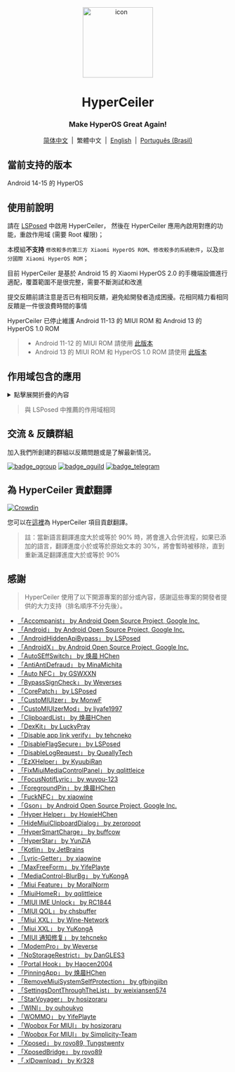<div align="center">

<img src="/imgs/icon.png" width="160" height="160" style="display: block; margin: 0 auto;" alt="icon">

# HyperCeiler

### Make HyperOS Great Again!

[简体中文](/README.md)&nbsp;&nbsp;|&nbsp;&nbsp;繁體中文&nbsp;&nbsp;|&nbsp;&nbsp;[English](/README_en-US.md)&nbsp;&nbsp;|&nbsp;&nbsp;[Português (Brasil)](/README_pt-BR.md)

</div>

## 當前支持的版本

Android 14-15 的 HyperOS

## 使用前說明

請在 [LSPosed](https://github.com/LSPosed/LSPosed/releases) 中啟用 HyperCeiler， 然後在 HyperCeiler 應用內啟用對應的功能，重啟作用域 (需要 Root 權限)；

本模組<b>不支持</b> `修改較多的第三方 Xiaomi HyperOS ROM`、`修改較多的系統軟件`，以及`部分國際 Xiaomi HyperOS ROM`；

目前 HyperCeiler 是基於 Android 15 的 Xiaomi HyperOS 2.0 的手機端設備進行適配，覆蓋範圍不是很完整，需要不斷測試和改進

提交反饋前請注意是否已有相同反饋，避免給開發者造成困擾。花相同精力看相同反饋是一件很浪費時間的事情

HyperCeiler 已停止維護 Android 11-13 的 MIUI ROM 和 Android 13 的 HyperOS 1.0 ROM

> - Android 11-12 的 MIUI ROM 請使用 [此版本](https://github.com/ReChronoRain/Cemiuiler/releases/tag/1.3.130)
> - Android 13 的 MIUI ROM 和 HyperOS 1.0 ROM 請使用 [此版本](https://github.com/Xposed-Modules-Repo/com.sevtinge.hyperceiler/releases/download/3866-2.5.156_20250118/HyperCeiler_2.5.156_20250118_3866_release_miui.apk)

## 作用域包含的應用

<details>
    <summary>點擊展開折疊的內容</summary>

| 應用名                   | 包名                                 |
|:----------------------|:-----------------------------------|
| 系統框架                  | system                             |
| 系統 UI                  | com.android.systemui               |
| 系統桌面                  | com.miui.home                      |
| 系統更新                  | com.android.updater                |
| Joyose                | com.xiaomi.joyose                  |
| 小米設定                  | com.xiaomi.misettings              |
| 安全服務 (手機管家、平板管家)      | com.miui.securitycenter            |
| 筆記                    | com.miui.notes                     |
| 桌布                    | com.miui.miwallpaper               |
| 傳送門                   | com.miui.contentextension          |
| 彈幕通知                  | com.xiaomi.barrage                 |
| 電話                    | com.android.incallui               |
| 電話服務                  | com.android.phone                  |
| 電量和性能                 | com.miui.powerkeeper               |
| 短信                    | com.android.mms                    |
| 截屏                    | com.miui.screenshot                |
| 日曆                    | com.android.calendar               |
| 瀏覽器                   | com.android.browser                |
| 鲁班（MTB）               | com.xiaomi.mtb                     |
| 螢幕錄製                  | com.miui.screenrecorder            |
| 權限管理服務                | com.lbe.security.miui              |
| 設定                    | com.android.settings               |
| 搜狗輸入法小米版              | com.sohu.inputmethod.sogou.xiaomi  |
| 天氣                    | com.miui.weather2                  |
| 互聯互通服務           | com.milink.service                 |
| 外部儲存空間                | com.android.externalstorage        |
| 隨顥螢幕與鎖定螢幕編輯        | com.miui.aod                       |
| 檔案管理                  | com.android.fileexplorer           |
| 系統服務組件                | com.miui.securityadd               |
| 下載管理                  | com.android.providers.downloads.ui |
| 下載管理員                | com.android.providers.downloads    |
| 相簿                    | com.miui.gallery                   |
| 小米創作                  | com.miui.creation                  |
| 小米互傳                  | com.miui.mishare.connectivity      |
| 小米相簿-編輯             | com.miui.mediaeditor               |
| 小米雲服務                 | com.miui.cloudservice              |
| 小米智慧卡                 | com.miui.tsmclient                 |
| 訊飛輸入法小米版              | com.iflytek.inputmethod.miui       |
| 應用程式檔案管理元件               | com.miui.packageinstaller          |
| 應用商店                  | com.xiaomi.market                  |
| 智慧助理                  | com.miui.personalassistant         |
| 主題商店（個性主題、桌布與個人化）    | com.android.thememanager           |
| 系统安全元件                | com.miui.guardprovider             |
| 相機                    | com.android.camera                 |
| 小愛翻譯                  | com.xiaomi.aiasst.vision           |
| 掃一掃                  | com.xiaomi.scanner                 |
| 小愛同學                  | com.miui.voiceassist               |
| NFC 服務                | com.android.nfc                    |
| 音質音效                  | com.miui.misound                   |
| 備份                    | com.miui.backup                    |
| 小米換機                  | com.miui.huanji                    |
| MiTrustService        | com.xiaomi.trustservice            |
| HTML 檢視器                | com.android.htmlviewer             |
| 通話管理               | com.android.server.telecom         |
| 萬能遙控                  | com.duokan.phone.remotecontroller  |
| Analytics                  | com.miui.analytics                 |
| 小米社區                 | com.xiaomi.vipaccount              |
| 語音喚醒              | com.miui.voicetrigger              |
| 錄音機                      | com.android.soundrecorder          |
| LPA                        | com.miui.euicc                     |
| 小米SIM卡啟動服務             | com.xiaomi.simactivate.service |

</details>

> 與 LSPosed 中推薦的作用域相同

## 交流 & 反饋群組

加入我們所創建的群組以反饋問題或是了解最新情況。

[![badge_qgroup]][qgroup_url]
[![badge_qguild]][qguild_url]
[![badge_telegram]][telegram_url]

## 為 HyperCeiler 貢獻翻譯

[![Crowdin](https://badges.crowdin.net/cemiuiler/localized.svg)](https://crowdin.com/project/cemiuiler)

您可以在[這裡](https://crwd.in/cemiuiler)為 HyperCeiler 項目貢獻翻譯。

> 註：當新語言翻譯進度大於或等於 90% 時，將會進入合併流程，如果已添加的語言，翻譯進度小於或等於原始文本的 30%，將會暫時被移除，直到重新滿足翻譯進度大於或等於 90%

## 感謝

> HyperCeiler 使用了以下開源專案的部分或內容，感謝這些專案的開發者提供的大力支持（排名順序不分先後）。

- [「Accompanist」 by Android Open Source Project, Google Inc.](https://google.github.io/accompanist)
- [「Android」 by Android Open Source Project, Google Inc.](https://source.android.google.cn/license)
- [「AndroidHiddenApiBypass」 by LSPosed](https://github.com/LSPosed/AndroidHiddenApiBypass)
- [「AndroidX」 by Android Open Source Project, Google Inc.](https://github.com/androidx/androidx)
- [「AutoSEffSwitch」 by 焕晨 HChen](https://github.com/HChenX/AutoSEffSwitch)
- [「AntiAntiDefraud」 by MinaMichita](https://github.com/MinaMichita/AntiAntiDefraud)
- [「Auto NFC」 by GSWXXN](https://github.com/GSWXXN/AutoNFC)
- [「BypassSignCheck」 by Weverses](https://github.com/Weverses/BypassSignCheck)
- [「CorePatch」 by LSPosed](https://github.com/LSPosed/CorePatch)
- [「CustoMIUIzer」 by MonwF](https://github.com/MonwF/customiuizer)
- [「CustoMIUIzerMod」 by liyafe1997](https://github.com/liyafe1997/CustoMIUIzerMod)
- [「ClipboardList」 by 焕晨HChen](https://github.com/HChenX/ClipboardList)
- [「DexKit」 by LuckyPray](https://github.com/LuckyPray/DexKit)
- [「Disable app link verify」 by tehcneko](https://github.com/Xposed-Modules-Repo/io.github.tehcneko.applinkverify)
- [「DisableFlagSecure」 by LSPosed](https://github.com/LSPosed/DisableFlagSecure)
- [「DisableLogRequest」 by QueallyTech](https://github.com/QueallyTech/DisableLogRequest)
- [「EzXHelper」 by KyuubiRan](https://github.com/KyuubiRan/EzXHelper)
- [「FixMiuiMediaControlPanel」 by qqlittleice](https://github.com/qqlittleice/FixMiuiMediaControlPanel)
- [「FocusNotifLyric」 by wuyou-123](https://github.com/wuyou-123/FocusNotifLyric)
- [「ForegroundPin」 by 焕晨HChen](https://github.com/HChenX/ForegroundPin)
- [「FuckNFC」 by xiaowine](https://github.com/xiaowine/FuckNFC)
- [「Gson」 by Android Open Source Project, Google Inc.](https://github.com/google/gson)
- [「Hyper Helper」 by HowieHChen](https://github.com/HowieHChen/XiaomiHelper)
- [「HideMiuiClipboardDialog」 by zerorooot](https://github.com/zerorooot/HideMiuiClipboardDialog)
- [「HyperSmartCharge」 by buffcow](https://github.com/buffcow/HyperSmartCharge)
- [「HyperStar」 by YunZiA](https://github.com/YunZiA/HyperStar)
- [「Kotlin」 by JetBrains](https://github.com/JetBrains/kotlin)
- [「Lyric-Getter」 by xiaowine](https://github.com/xiaowine/Lyric-Getter)
- [「MaxFreeForm」 by YifePlayte](https://github.com/YifePlayte/MaxFreeForm)
- [「MediaControl-BlurBg」 by YuKongA](https://github.com/YuKongA/MediaControl-BlurBg)
- [「Miui Feature」 by MoralNorm](https://github.com/moralnorm/miui_feature)
- [「MiuiHomeR」 by qqlittleice](https://github.com/qqlittleice/MiuiHome_R)
- [「MIUI IME Unlock」 by RC1844](https://github.com/RC1844/MIUI_IME_Unlock)
- [「MIUI QOL」 by chsbuffer](https://github.com/chsbuffer/MIUIQOL)
- [「Miui XXL」 by Wine-Network](https://github.com/Wine-Network/Miui_XXL)
- [「Miui XXL」 by YuKongA](https://github.com/YuKongA/Miui_XXL)
- [「MIUI 通知修复」 by tehcneko](https://github.com/Xposed-Modules-Repo/io.github.tehcneko.miuinotificationfix)
- [「ModemPro」 by Weverse](https://github.com/Weverses/ModemPro)
- [「NoStorageRestrict」 by DanGLES3](https://github.com/Xposed-Modules-Repo/com.github.dan.nostoragerestrict)
- [「Portal Hook」 by Haocen2004](https://github.com/Haocen2004/PortalHook)
- [「PinningApp」 by 焕晨HChen](https://github.com/HChenX/PinningApp)
- [「RemoveMiuiSystemSelfProtection」 by gfbjngjibn](https://github.com/gfbjngjibn/RemoveMiuiSystemSelfProtection)
- [「SettingsDontThroughTheList」 by weixiansen574](https://github.com/weixiansen574/settingsdontthroughthelist)
- [「StarVoyager」 by hosizoraru](https://github.com/hosizoraru/StarVoyager)
- [「WINI」 by ouhoukyo](https://github.com/ouhoukyo/WINI)
- [「WOMMO」 by YifePlayte](https://github.com/YifePlayte/WOMMO)
- [「Woobox For MIUI」 by hosizoraru](https://github.com/hosizoraru/WooBoxForMIUI)
- [「Woobox For MIUI」 by Simplicity-Team](https://github.com/Simplicity-Team/WooBoxForMIUI)
- [「Xposed」 by rovo89, Tungstwenty](https://github.com/rovo89/XposedBridge)
- [「XposedBridge」 by rovo89](https://github.com/rovo89/XposedBridge)
- [「.xlDownload」 by Kr328](https://github.com/Kr328/.xlDownload)

[qgroup_url]: https://jq.qq.com/?_wv=1027&k=TedCJq8V

[badge_qgroup]: https://img.shields.io/badge/QQ-群组-4DB8FF?style=for-the-badge&logo=tencentqq

[qguild_url]: https://pd.qq.com/s/35ooe0ssj

[badge_qguild]: https://img.shields.io/badge/QQ-频道-4991D3?style=for-the-badge&logo=tencentqq

[telegram_url]: https://t.me/cemiuiler

[badge_telegram]: https://img.shields.io/badge/dynamic/json?style=for-the-badge&color=2CA5E0&label=Telegram&logo=telegram&query=%24.data.totalSubs&url=https%3A%2F%2Fapi.spencerwoo.com%2Fsubstats%2F%3Fsource%3Dtelegram%26queryKey%3Dcemiuiler
